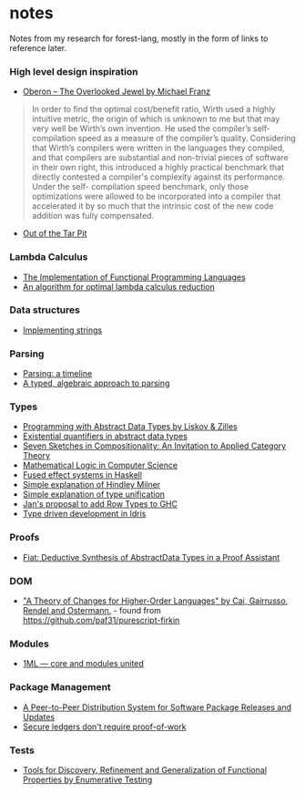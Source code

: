 # notes
Notes from my research for forest-lang, mostly in the form of links to reference later.

### High level design inspiration

* [Oberon – The Overlooked Jewel by Michael Franz](http://citeseerx.ist.psu.edu/viewdoc/download?doi=10.1.1.90.7173&rep=rep1&type=pdf)

> In order to find the optimal cost/benefit ratio, Wirth used a highly intuitive metric, the origin of which is unknown to me but that may very well be Wirth’s own invention. He used the compiler’s self-compilation speed as a measure of the compiler’s quality. Considering that Wirth’s compilers were written in the languages they compiled, and that compilers are substantial and non-trivial pieces of software in their own right, this introduced a highly practical benchmark that directly contested a compiler's complexity against its performance. Under the self- compilation speed benchmark, only those optimizations were allowed to be incorporated into a compiler that accelerated it by so much that the intrinsic cost of the new code addition was fully compensated.

* [Out of the Tar Pit](http://curtclifton.net/papers/MoseleyMarks06a.pdf)

### Lambda Calculus
* [The Implementation of Functional Programming Languages](https://www.microsoft.com/en-us/research/uploads/prod/1987/01/slpj-book-1987-r90.pdf)
* [An algorithm for optimal lambda calculus reduction](https://dl.acm.org/citation.cfm?id=96711)

### Data structures

* [Implementing strings](http://beza1e1.tuxen.de/strings.html)

### Parsing

* [Parsing: a timeline](https://jeffreykegler.github.io/personal/timeline_v3)
* [A typed, algebraic approach to parsing](https://www.cl.cam.ac.uk/~nk480/parsing.pdf)

### Types

* [Programming with Abstract Data Types by Liskov & Zilles](http://citeseerx.ist.psu.edu/viewdoc/download?doi=10.1.1.136.3043&rep=rep1&type=pdf)
* [Existential quantifiers in abstract data types](https://link.springer.com/chapter/10.1007/3-540-09510-1_7)
* [Seven Sketches in Compositionality: An Invitation to Applied Category Theory](https://arxiv.org/pdf/1803.05316.pdf)
* [Mathematical Logic in Computer Science](https://arxiv.org/pdf/1802.03292.pdf)
* [Fused effect systems in Haskell](https://github.com/robrix/fused-effects)
* [Simple explanation of Hindley Milner](https://eli.thegreenplace.net/2018/type-inference/)
* [Simple explanation of type unification](https://eli.thegreenplace.net/2018/unification/)
* [Jan's proposal to add Row Types to GHC](https://github.com/ghc-proposals/ghc-proposals/pull/180)
* [Type driven development in Idris](https://www.youtube.com/watch?v=mOtKD7ml0NU&feature=youtu.be)

### Proofs

 * [Fiat: Deductive Synthesis of AbstractData Types in a Proof Assistant](http://plv.csail.mit.edu/fiat/papers/fiat-popl2015.pdf)

### DOM

* ["A Theory of Changes for Higher-Order Languages" by Cai, Gairrusso, Rendel and Ostermann.](https://arxiv.org/pdf/1312.0658.pdf) - found from https://github.com/paf31/purescript-firkin

### Modules

* [1ML — core and modules united](https://people.mpi-sws.org/~rossberg/1ml/)

### Package Management

* [A Peer-to-Peer Distribution System for
Software Package Releases and Updates](http://www.cs.sfu.ca/~jcliu/Papers/apt-p2p.pdf)
* [Secure ledgers don't require proof-of-work](https://pfrazee.github.io/blog/secure-ledgers-dont-require-proof-of-work)

### Tests

* [Tools for Discovery, Refinement and Generalization of Functional Properties by Enumerative Testing](https://matela.com.br/paper/rudy-phd-thesis-2017.pdf)

